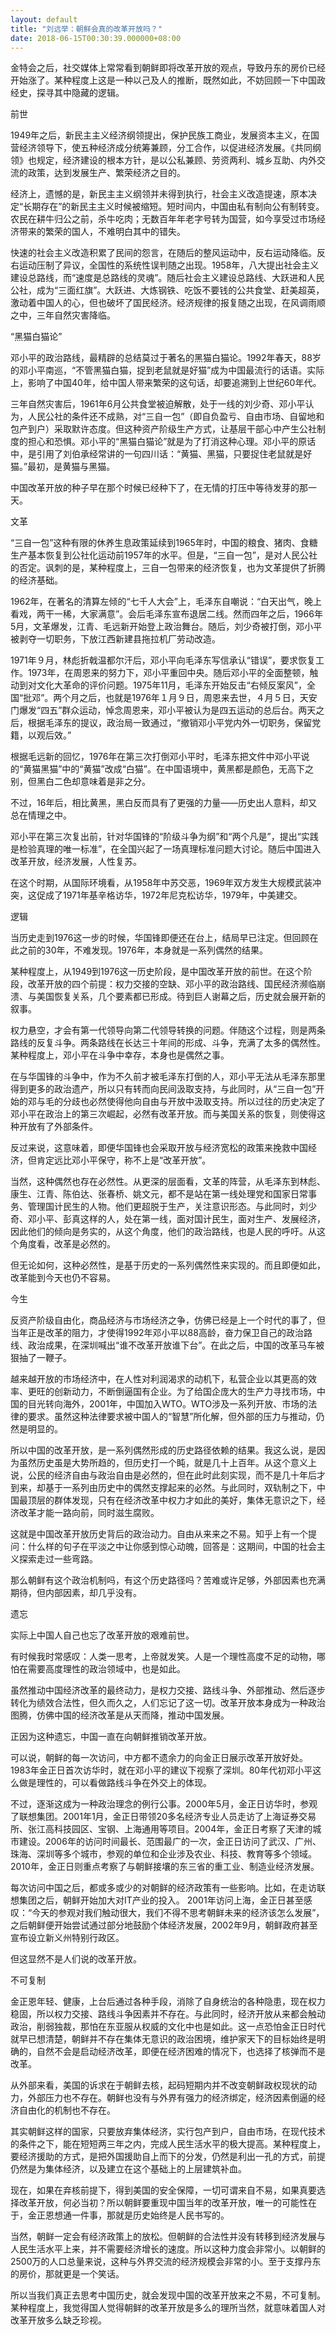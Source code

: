 ```yaml
---
layout: default
title: "刘远举：朝鲜会真的改革开放吗？"
date: 2018-06-15T00:30:39.000000+08:00
---
```


金特会之后，社交媒体上常常看到朝鲜即将改革开放的观点，导致丹东的房价已经开始涨了。某种程度上这是一种以己及人的推断，既然如此，不妨回顾一下中国政经史，探寻其中隐藏的逻辑。

前世

1949年之后，新民主主义经济纲领提出，保护民族工商业，发展资本主义，在国营经济领导下，使五种经济成分统筹兼顾，分工合作，以促进经济发展。《共同纲领》也规定，经济建设的根本方针，是以公私兼顾、劳资两利、城乡互助、内外交流的政策，达到发展生产、繁荣经济之目的。

经济上，遗憾的是，新民主主义纲领并未得到执行，社会主义改造提速，原本决定“长期存在”的新民主主义时候被缩短。短时间内，中国由私有制向公有制转变。农民在耕牛归公之前，杀牛吃肉；无数百年年老字号转为国营，如今享受过市场经济带来的繁荣的国人，不难明白其中的错失。

快速的社会主义改造积累了民间的怨言，在随后的整风运动中，反右运动降临。反右运动压制了异议，全国性的系统性误判随之出现。1958年，八大提出社会主义建设总路线，而“速度是总路线的灵魂”。随后社会主义建设总路线、大跃进和人民公社，成为“三面红旗”。大跃进、大炼钢铁、吃饭不要钱的公共食堂、赶美超英，激动着中国人的心，但也破坏了国民经济。经济规律的报复随之出现，在风调雨顺之中，三年自然灾害降临。

“黑猫白猫论”

邓小平的政治路线，最精辟的总结莫过于著名的黑猫白猫论。1992年春天，88岁的邓小平南巡，“不管黑猫白猫，捉到老鼠就是好猫”成为中国最流行的话语。实际上，影响了中国40年，给中国人带来繁荣的这句话，却要追溯到上世纪60年代。

三年自然灾害后，1961年6月公共食堂被迫解散，处于一线的刘少奇、邓小平认为，人民公社的条件还不成熟，对“三自一包”（即自负盈亏、自由市场、自留地和包产到户）采取默许态度。但这种资产阶级生产方式，让基层干部心中产生公社制度的担心和恐惧。邓小平的“黑猫白猫论”就是为了打消这种心理。邓小平的原话中，是引用了刘伯承经常讲的一句四川话：“黄猫、黑猫，只要捉住老鼠就是好猫。”最初，是黄猫与黑猫。

中国改革开放的种子早在那个时候已经种下了，在无情的打压中等待发芽的那一天。

文革

“三自一包”这种有限的休养生息政策延续到1965年时，中国的粮食、猪肉、食糖生产基本恢复到公社化运动前1957年的水平。但是，“三自一包”，是对人民公社的否定。讽刺的是，某种程度上，三自一包带来的经济恢复，也为文革提供了折腾的经济基础。

1962年，在著名的清算左倾的“七千人大会”上，毛泽东自嘲说：“白天出气，晚上看戏，两干一稀，大家满意”。会后毛泽东宣布退居二线。然而四年之后，1966年5月，文革爆发，江青、毛远新开始登上政治舞台。随后，刘少奇被打倒，邓小平被剥夺一切职务，下放江西新建县拖拉机厂劳动改造。

1971年９月，林彪折戟温都尔汗后，邓小平向毛泽东写信承认“错误”，要求恢复工作。1973年，在周恩来的努力下，邓小平重回中央。随后邓小平的全面整顿，触动到对文化大革命的评价问题。1975年11月，毛泽东开始反击“右倾反案风”，全国“批邓”。两个月之后，也就是1976年１月９日，周恩来去世，４月５日，天安门爆发“四五”群众运动，悼念周恩来，邓小平被认为是四五运动的总后台。两天之后，根据毛泽东的提议，政治局一致通过，“撤销邓小平党内外一切职务，保留党籍，以观后效。”

根据毛远新的回忆，1976年在第三次打倒邓小平时，毛泽东把文件中邓小平说的“黄猫黑猫”中的“黄猫”改成“白猫”。在中国语境中，黄黑都是颜色，无高下之别，但黑白二色却意味着是非之分。

不过，16年后，相比黄黑，黑白反而具有了更强的力量——历史出人意料，却又总在情理之中。

邓小平在第三次复出前，针对华国锋的“阶级斗争为纲”和“两个凡是”，提出“实践是检验真理的唯一标准”，在全国兴起了一场真理标准问题大讨论。随后中国进入改革开放，经济发展，人性复苏。

在这个时期，从国际环境看，从1958年中苏交恶，1969年双方发生大规模武装冲突，这促成了1971年基辛格访华，1972年尼克松访华，1979年，中美建交。

逻辑

当历史走到1976这一步的时候，华国锋即便还在台上，结局早已注定。但回顾在此之前的30年，不难发现。1976年，本身就是一系列偶然的结果。

某种程度上，从1949到1976这一历史阶段，是中国改革开放的前世。在这个阶段，改革开放的四个前提：权力交接的空缺、邓小平的政治路线、国民经济濒临崩溃、与美国恢复关系，几个要素都已形成。待到巨人谢幕之后，历史就会展开新的叙事。

权力悬空，才会有第一代领导向第二代领导转换的问题。伴随这个过程，则是两条路线的反复斗争。两条路线在长达三十年间的形成、斗争，充满了太多的偶然性。某种程度上，邓小平在斗争中幸存，本身也是偶然之事。

在与华国锋的斗争中，作为不久前才被毛泽东打倒的人，邓小平无法从毛泽东那里得到更多的政治遗产，所以只有转而向民间汲取支持，与此同时，从“三自一包”开始的邓与毛的分歧也必然使得他向自由与开放中汲取支持。所以过往的历史决定了邓小平在政治上的第三次崛起，必然有改革开放。而与美国关系的恢复，则使得这种开放有了外部条件。

反过来说，这意味着，即便华国锋也会采取开放与经济宽松的政策来挽救中国经济，但肯定远比邓小平保守，称不上是“改革开放”。

当然，这种偶然也存在必然性。从更深的层面看，文革的阵营，从毛泽东到林彪、康生、江青、陈伯达、张春桥、姚文元，都不是站在第一线处理党和国家日常事务、管理国计民生的人物。他们更超脱于生产，关注意识形态。与此同时，刘少奇、邓小平、彭真这样的人，处在第一线，面对国计民生，面对生产、发展经济，因此他们的倾向是务实的，从这个角度，他们的政治路线，也是人民的呼吁。从这个角度看，改革是必然的。

但无论如何，这种必然性，是基于历史的一系列偶然性来实现的。而且即便如此，改革能到今天也仍不容易。

今生

反资产阶级自由化，商品经济与市场经济之争，仿佛已经是上一个时代的事了，但当年正是改革的阻力，才使得1992年邓小平以88高龄，奋力保卫自己的政治路线、政治成果，在深圳喊出“谁不改革开放谁下台”。在此之后，中国的改革马车被狠抽了一鞭子。

越来越开放的市场经济中，在人性对利润渴求的动机下，私营企业以其更高的效率、更旺的创新动力，不断倒逼国有企业。为了给国企庞大的生产力寻找市场，中国的目光转向海外，2001年，中国加入WTO。WTO涉及一系列开放、市场的法律的要求。虽然这种法律要求被中国人的“智慧”所化解，但外部的压力与推动，仍然是明显的。

所以中国的改革开放，是一系列偶然形成的历史路径依赖的结果。我这么说，是因为虽然历史虽是大势所趋的，但历史打一个盹，就是几十上百年。从这个意义上说，公民的经济自由与政治自由是必然的，但在此时此刻实现，而不是几十年后才到来，却基于一系列由历史中的偶然支撑起来的必然。与此同时，双轨制之下，中国最顶层的群体发现，只有在经济改革中权力才如此的美好，集体无意识之下，经济改革才能一路向前，同时滋生腐败。

这就是中国改革开放历史背后的政治动力。自由从来来之不易。知乎上有一个提问：什么样的句子在平淡之中让你感到惊心动魄，回答是：这期间，中国的社会主义探索走过一些弯路。

那么朝鲜有这个政治机制吗，有这个历史路径吗？苦难或许足够，外部因素也充满期待，但内部因素，却几乎没有。

遗忘

实际上中国人自己也忘了改革开放的艰难前世。

有时候我时常感叹：人类一思考，上帝就发笑。人是一个理性高度不足的动物，哪怕在需要高度理性的政治领域中，也是如此。

虽然推动中国经济改革的最终动力，是权力交接、路线斗争、外部推动、然后逐步转化为绩效合法性，但久而久之，人们忘记了这一切。改革开放本身成为一种政治图腾，仿佛中国的经济改革是从天而降，推动中国发展。

正因为这种遗忘，中国一直在向朝鲜推销改革开放。

可以说，朝鲜的每一次访问，中方都不遗余力的向金正日展示改革开放好处。1983年金正日首次访华时，就在邓小平的建议下视察了深圳。80年代初邓小平这么做是理性的，可以看做路线斗争在外交上的体现。

不过，逐渐这成为一种政治理念的例行公事。2000年5月，金正日访华时，参观了联想集团。2001年1月，金正日带领20多名经济专业人员走访了上海证券交易所、张江高科技园区、宝钢、上海通用等项目。2004年，金正日考察了天津的城市建设。2006年的访问时间最长、范围最广的一次，金正日访问了武汉、广州、珠海、深圳等多个城市，参观的单位和企业涉及农业、科技、教育等多个领域。2010年，金正日则重点考察了与朝鲜接壤的东三省的重工业、制造业经济发展。

每次访问中国之后，都或多或少的对朝鲜的经济政策有一些影响。比如，在走访联想集团之后，朝鲜开始加大对IT产业的投入。 2001年访问上海，金正日甚至感叹：“今天的参观对我们触动很大，我们不得不思考朝鲜未来的经济该怎么发展”，之后朝鲜便开始尝试通过部分地鼓励个体经济发展，2002年9月，朝鲜政府甚至宣布设立新义州特别行政区。

但这显然不是人们说的改革开放。

不可复制

金正恩年轻、健康，上台后通过各种手段，消除了自身统治的各种隐患，现在权力稳固，所以权力交接、路线斗争因素并不存在。与此同时，经济开放从来都会触动政治，削弱独裁，那怕在东亚服从权威的文化中也是如此。这一点恐怕金正日时代就早已想清楚，朝鲜并不存在集体无意识的政治困境，维护家天下的目标始终是明确的，自然不会是启动经济改革，即便在经济困难的情况下，也选择了核弹而不是改革。

从外部来看，美国的诉求在于朝鲜去核，起码短期内并不改变朝鲜政权现状的动力，外部压力也不存在。朝鲜也没有与外界有强力的经济绑定，经济因素倒逼的经济自由化的机制也不存在。

其实朝鲜这样的国家，只要放弃集体经济，实行包产到户，自由市场，在现代技术的条件之下，能在短短两三年之内，完成人民生活水平的极大提高。某种程度上，要经济援助的方式，是把外国援助自上而下的分发，仍然是利出一孔的方式，前提仍然是为集体经济，以及建立在这个基础上的上层建筑补血。

现在，如果在弃核前提下，得到美国的安全保障，一切可谓来自不易，如果真要选择改革开放，何必当初？所以朝鲜要重现中国当年的改革开放，唯一的可能性在于，金正恩想通一件事，那就是历史始终是人民书写的。

当然，朝鲜一定会有经济政策上的放松。但朝鲜的合法性并没有转移到经济发展与人民生活水平上来，并不需要经济增长的速度。所以这种力度会非常小。以朝鲜的2500万的人口总量来说，这种与外界交流的经济规模会非常的小。至于支撑丹东的房价，那就更是一个笑话。

所以当我们真正去思考中国历史，就会发现中国的改革开放来之不易，不可复制。某种程度上，我觉得国人觉得朝鲜的改革开放是多么的理所当然，就意味着国人对改革开放多么缺乏珍视。

